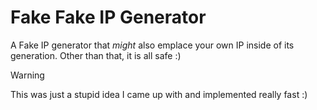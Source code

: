 # Fake Fake IP Generator

A Fake IP generator that *might* also emplace your own IP inside of its generation. Other than that, it is all safe :)


> [!WARNING]
> This was just a stupid idea I came up with and implemented really fast :)
